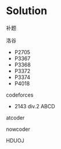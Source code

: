 # Solution
补题

洛谷
- P2705
- P3367
- P3368
- P3372
- P3374
- P4018

codeforces
- 2143 div.2 ABCD

atcoder


nowcoder


HDUOJ
